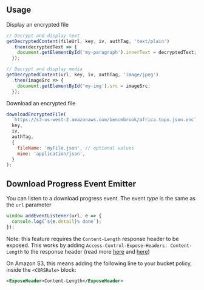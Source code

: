 ## Usage
Display an encrypted file
```js
// Decrypt and display text
getDecryptedContent(fileUrl, key, iv, authTag, 'text/plain')
  .then(decryptedText => {
    document.getElementById('my-paragraph').innerText = decryptedText;
  });

// Decrypt and display media
getDecryptedContent(url, key, iv, authTag, 'image/jpeg')
  .then(imageSrc => {
    document.getElementById('my-img').src = imageSrc;
  });
```

Download an encrypted file
```js
downloadEncryptedFile(
  `https://s3-us-west-2.amazonaws.com/bencmbrook/africa.topo.json.enc`,
  key,
  iv,
  authTag,
  {
    fileName: 'myFile.json', // optional values
    mime: 'application/json',
  }
);
```

## Download Progress Event Emitter

You can listen to a download progress event. The event _type_ is the same as the `url` parameter

```js
window.addEventListener(url, e => {
  console.log(`${e.detail}% done`);
});
```

Note: this feature requires the `Content-Length` response header to be exposed. This works by adding `Access-Control-Expose-Headers: Content-Length` to the response header (read more [here](https://www.html5rocks.com/en/tutorials/cors/) and [here](https://developer.mozilla.org/en-US/docs/Web/HTTP/Headers/Access-Control-Expose-Headers))

On Amazon S3, this means adding the following line to your bucket policy, inside the `<CORSRule>` block:

```xml
<ExposeHeader>Content-Length</ExposeHeader>
```